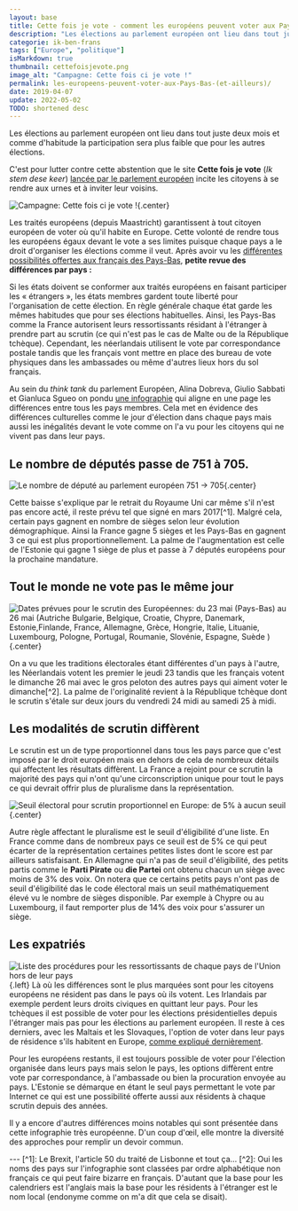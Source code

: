 ```yaml
---
layout: base
title: Cette fois je vote - comment les européens peuvent voter aux Pays-Bas (et ailleurs)
description: "Les élections au parlement européen ont lieu dans tout juste deux mois et comme d'habitude la participation sera plus faible que pour les autres élections.  "
categorie: ik-ben-frans
tags: ["Europe", "politique"]
isMarkdown: true
thumbnail: cettefoisjevote.png
image_alt: "Campagne: Cette fois ci je vote !"
permalink: les-europeens-peuvent-voter-aux-Pays-Bas-(et-ailleurs)/
date: 2019-04-07
update: 2022-05-02
TODO: shortened desc
---
```


Les élections au parlement européen ont lieu dans tout juste deux mois et comme d'habitude la participation sera plus faible que pour les autres élections. 

C'est pour lutter contre cette abstention que le site **Cette fois je vote** (*Ik stem dese keer*) [lancée par le parlement européen](/Cette-fois-je-vote) incite les citoyens à se rendre aux urnes et à inviter leur voisins.

![Campagne: Cette fois ci je vote !](cettefoisjevote.png){.center}

<!--excerpt-->
Les traités européens (depuis Maastricht) garantissent à tout citoyen européen de voter où qu'il habite en Europe. Cette volonté de rendre tous les européens égaux devant le vote a ses limites puisque chaque pays a le droit d'organiser les élections comme il veut. Après avoir vu les [différentes possibilités offertes aux français des Pays-Bas](/Comment-les-francais-peuvent-voter-aux-Pays-Bas), **petite revue des différences par pays :**

Si les états doivent se conformer aux traités européens en faisant participer les « étrangers », les états membres gardent toute liberté pour l'organisation de cette élection. En règle générale chaque état garde les mêmes habitudes que pour ses élections habituelles. Ainsi, les Pays-Bas comme la France autorisent leurs ressortissants résidant à l'étranger à prendre part au scrutin (ce qui n'est pas le cas de Malte ou de la République tchèque). Cependant, les néerlandais utilisent le vote par correspondance postale tandis que les français vont mettre en place des bureau de vote physiques dans les ambassades ou même d'autres lieux hors du sol français.


Au sein du *think tank* du parlement Européen, Alina Dobreva, Giulio Sabbati et Gianluca Sgueo on pondu [une infographie](http://www.europarl.europa.eu/thinktank/en/document.html?reference=EPRS_ATA(2018)623556) qui aligne en une page les différences entre tous les pays membres. Cela met en évidence des différences culturelles comme le jour d'élection dans chaque pays mais aussi les inégalités devant le vote comme on l'a vu pour les citoyens qui ne vivent pas dans leur pays.

## Le nombre de députés passe de 751 à 705.

![Le nombre de député au parlement européen 751 → 705](nombre-de-deputes.png){.center}

Cette baisse s'explique par le retrait du Royaume Uni car même s'il n'est pas encore acté, il reste prévu tel que signé en mars 2017[^1]. Malgré cela, certain pays gagnent en nombre de sièges selon leur évolution démographique. Ainsi la France gagne 5 sièges et les Pays-Bas en gagnent 3 ce qui est plus proportionnellement. La palme de l'augmentation est celle de l'Estonie qui gagne 1 siège de plus et passe à 7 députés européens pour la prochaine mandature.

## Tout le monde ne vote pas le même jour

![Dates prévues pour le scrutin des Européennes: du 23 mai (Pays-Bas) au 26 mai (Autriche Bulgarie, Belgique, Croatie, Chypre, Danemark, Estonie,Finlande, France, Allemagne, Grèce, Hongrie, Italie, Lituanie, Luxembourg, Pologne, Portugal, Roumanie, Slovénie, Espagne, Suède )](dates-du-scrutin-prevues.png){.center}

On a vu que les traditions électorales étant différentes d'un pays à l'autre, les Néerlandais votent les premier le jeudi 23 tandis que les français votent le dimanche 26 mai avec le gros peloton des autres pays qui aiment voter le dimanche[^2]. La palme de l'originalité revient à la République tchèque dont le scrutin s'étale sur deux jours du vendredi 24 midi au samedi 25 à midi.

## Les modalités de scrutin diffèrent
Le scrutin est un de type proportionnel dans tous les pays parce que c'est imposé par le droit européen mais en dehors de cela de nombreux détails qui affectent les résultats diffèrent. La France a rejoint pour ce scrutin la majorité des pays qui n'ont qu'une circonscription unique pour tout le pays ce qui devrait offrir plus de pluralisme dans la représentation.

![ Seuil électoral pour scrutin proportionnel en Europe: de 5% à aucun seuil](seuil-electoral.png){.center}

Autre règle affectant le pluralisme est le seuil d'éligibilité d'une liste. En France comme dans de nombreux pays ce seuil est de 5% ce qui peut écarter de la représentation certaines petites listes dont le score est par ailleurs satisfaisant. En Allemagne qui n'a pas de seuil d'éligibilité, des petits partis comme le **Parti Pirate** ou **die Partei** ont obtenu chacun un siège avec moins de 3% des voix. On notera que ce certains petits pays n'ont pas de seuil d'éligibilité das le code électoral mais un seuil mathématiquement élevé vu le nombre de sièges disponible. Par exemple à Chypre ou au Luxembourg, il faut remporter plus de 14% des voix pour s'assurer un siège.

## Les expatriés

![Liste des procédures pour les ressortissants de chaque pays de l'Union hors de leur pays](modalites-de-vote-depuis-letranger.png){.left} Là où les différences sont le plus marquées sont pour les citoyens européens ne résident pas dans le pays où ils votent. Les Irlandais par exemple perdent leurs droits civiques en quittant leur pays. Pour les tchèques il est possible de voter pour les élections présidentielles depuis l'étranger mais pas pour les élections au parlement européen. Il reste à ces derniers, avec les Maltais et les Slovaques, l'option de voter dans leur pays de résidence s'ils habitent en Europe, [comme expliqué dernièrement](/Comment-les-francais-peuvent-voter-aux-Pays-Bas).

Pour les européens restants, il est toujours possible de voter pour l'élection organisée dans leurs pays mais selon le pays, les options diffèrent entre vote par correspondance, à l'ambassade ou bien la procuration envoyée au pays. L'Estonie se démarque en étant le seul pays permettant le vote par Internet ce qui est une possibilité offerte aussi aux résidents à chaque scrutin depuis des années.

Il y a encore d'autres différences moins notables qui sont présentée dans cette infographie très européenne. D'un coup d'œil, elle montre la diversité des approches pour remplir un devoir commun.

<!-- HTML -->
<div class="clear-both"></div>
<!-- / HTML -->
---
[^1]: Le Brexit, l'article 50 du traité de Lisbonne et tout ça…
[^2]: Oui les noms des pays sur l'infographie sont classées par ordre alphabétique non français ce qui peut faire bizarre en français. D'autant que la base pour les calendriers est l'anglais mais la base pour les résidents à l'étranger est le nom local (endonyme comme on m'a dit que cela se disait).
<!-- post notes:
http://www.europarl.europa.eu/RegData/etudes/ATAG/2018/623556/EPRS_ATA(2018)623556_FR.pdf
--->
